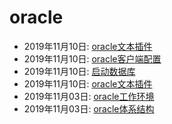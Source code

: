 # oracle  
  * 2019年11月10日: [oracle文本插件](./2019-11-10-oracle文本插件.md)  
  * 2019年11月10日: [oracle客户端配置](./2019-11-10-oracle客户端配置.md)  
  * 2019年11月10日: [启动数据库](./2019-11-10-启动数据库.md)  
  * 2019年11月10日: [oracle文本插件](./2019-11-10-oracle文本插件.md)  
  * 2019年11月03日: [oracle工作环境](./2019-11-03-oracle工作环境.md)  
  * 2019年11月03日: [oracle体系结构](./2019-11-03-oracle体系结构.md)  
